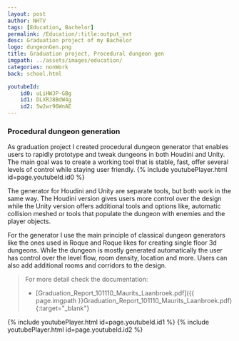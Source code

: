 ```yaml
---
layout: post
author: NHTV
tags: [Education, Bachelor]
permalink: /Education/:title:output_ext
desc: Graduation project of my Bachelor 
logo: dungeonGen.png
title: Graduation project, Procedural dungeon gen
imgpath: ../assets/images/education/
categories: nonWork
back: school.html

youtubeId: 
    id0: uLiHWJP-GBg
    id1: DLXRJ8BdW4g
    id2: 5w2wr96WnAE
---
```

### Procedural dungeon generation
As graduation project I created procedural dungeon generator that enables users to rapidly prototype and tweak dungeons in both Houdini and Unity. The main goal was to create a working tool that is stable, fast, offer several levels of control while staying user friendly.
{% include youtubePlayer.html id=page.youtubeId.id0 %}

The generator for Houdini and Unity are separate tools, but both work in the same way. The Houdini version gives users more control over the design while the Unity version offers additional tools and options like, automatic collision meshed or tools that populate the dungeon with enemies and the player objects.  
  
For the generator I use the main principle of classical dungeon generators like the ones used in Roque and Roque likes for creating single floor 3d dungeons. While the dungeon is mostly generated automatically the user has control over the level flow, room density, location and more. Users can also add additional rooms and corridors to the design.  
  
> For more detail check the documentation:
> 	- [Graduation_Report_101110_Maurits_Laanbroek.pdf]({{ page.imgpath }}Graduation_Report_101110_Maurits_Laanbroek.pdf){:target="_blank"}

{% include youtubePlayer.html id=page.youtubeId.id1 %}
{% include youtubePlayer.html id=page.youtubeId.id2 %}